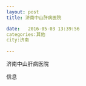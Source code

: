 ```yaml
--- 
layout: post 
title: 济南中山肝病医院

date:   2016-05-03 13:39:56 
categories:其他  
city:济南
  
--- 
```

   
济南中山肝病医院

信息

